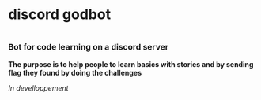 # discord godbot

#

### Bot for code learning on a discord server

**The purpose is to help people to learn basics with stories and by sending flag they found by doing the challenges**

*In develloppement*
